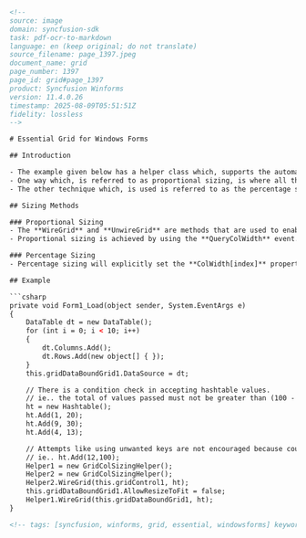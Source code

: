 ```html
<!-- 
source: image
domain: syncfusion-sdk
task: pdf-ocr-to-markdown
language: en (keep original; do not translate)
source_filename: page_1397.jpeg
document_name: grid
page_number: 1397
page_id: grid#page_1397
product: Syncfusion Winforms
version: 11.4.0.26
timestamp: 2025-08-09T05:51:51Z
fidelity: lossless
-->

# Essential Grid for Windows Forms

## Introduction

- The example given below has a helper class which, supports the automatic sizing in both a GridControl or a GridDataBoundGrid in two ways.
- One way which, is referred to as proportional sizing, is where all the columns in the grid are equally sized.
- The other technique which, is used is referred to as the percentage sizing allows you to specify that certain columns should occupy certain percentages of the available space for these columns.

## Sizing Methods

### Proportional Sizing
- The **WireGrid** and **UnwireGrid** are methods that are used to enable the sizing of the helper class.
- Proportional sizing is achieved by using the **QueryColWidth** event.

### Percentage Sizing
- Percentage sizing will explicitly set the **ColWidth[index]** property for each column.

## Example

```csharp
private void Form1_Load(object sender, System.EventArgs e)
{
    DataTable dt = new DataTable();
    for (int i = 0; i < 10; i++)
    {
        dt.Columns.Add();
        dt.Rows.Add(new object[] { });
    }
    this.gridDataBoundGrid1.DataSource = dt;

    // There is a condition check in accepting hashtable values.
    // ie.. the total of values passed must not be greater than (100 - Unmodified Column count)
    ht = new Hashtable();
    ht.Add(1, 20);
    ht.Add(9, 30);
    ht.Add(4, 13);

    // Attempts like using unwanted keys are not encouraged because count is being used.
    // ie.. ht.Add(12,100);
    Helper1 = new GridColSizingHelper();
    Helper2 = new GridColSizingHelper();
    Helper2.WireGrid(this.gridControl1, ht);
    this.gridDataBoundGrid1.AllowResizeToFit = false;
    Helper1.WireGrid(this.gridDataBoundGrid1, ht);
}
```
```html
<!-- tags: [syncfusion, winforms, grid, essential, windowsforms] keywords: [gridcontrol, griddataboundgrid, automatic sizing, proportional sizing, percentage sizing, querycolwidth, hashtable, gridcol-sizinghelper, wiregrid, unwiregrid, grid] -->
```